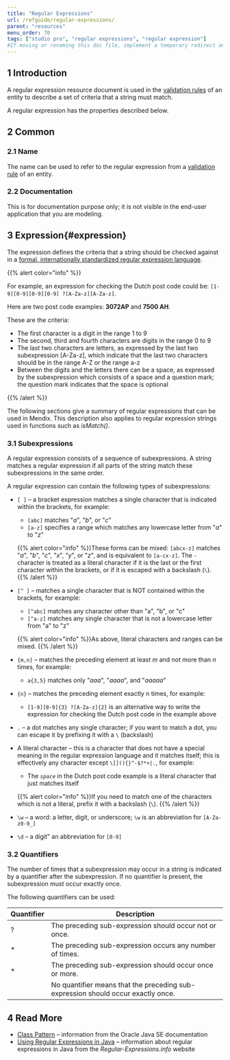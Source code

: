 ```yaml
---
title: "Regular Expressions"
url: /refguide/regular-expressions/
parent: "resources"
menu_order: 70
tags: ["studio pro", "regular expressions", "regular expression"]
#If moving or renaming this doc file, implement a temporary redirect and let the respective team know they should update the URL in the product. See Mapping to Products for more details.
---
```


## 1 Introduction

A regular expression resource document is used in the [validation rules](/refguide/validation-rules/) of an entity to describe a set of criteria that a string must match.

A regular expression has the properties described below.

## 2 Common

### 2.1 Name

The name can be used to refer to the regular expression from a [validation rule](/refguide/validation-rules/) of an entity.

### 2.2 Documentation

This is for documentation purpose only; it is not visible in the end-user application that you are modeling.

## 3 Expression{#expression}

The expression defines the criteria that a string should be checked against in a [formal, internationally standardized regular expression language](https://docs.oracle.com/javase/8/docs/api/java/util/regex/Pattern.html).

{{% alert color="info" %}}

For example, an expression for checking the Dutch post code could be: `[1-9][0-9][0-9][0-9] ?[A-Za-z][A-Za-z]`.

Here are two post code examples: **3072AP** and **7500 AH**.

These are the criteria:

* The first character is a digit in the range 1 to 9
* The second, third and fourth characters are digits in the range 0 to 9
* The last two characters are letters, as expressed by the last two subexpression [A-Za-z], which indicate that the last two characters should be in the range A-Z or the range a-z
* Between the digits and the letters there can be a space, as expressed by the subexpression which consists of a space and a question mark; the question mark indicates that the space is optional

{{% /alert %}}

The following sections give a summary of regular expressions that can be used in Mendix. This description also applies to regular expression strings used in functions such as *isMatch()*.

### 3.1 Subexpressions

A regular expression consists of a sequence of subexpressions. A string matches a regular expression if all parts of the string match these subexpressions in the same order.

A regular expression can contain the following types of subexpressions:

* `[ ]` – a bracket expression matches a single character that is indicated within the brackets, for example:
	* `[abc]` matches "_a_", "_b_", or "_c_"
	* `[a-z]` specifies a range which matches any lowercase letter from "_a_" to "_z_"

	{{% alert color="info" %}}These forms can be mixed: `[abcx-z]` matches "_a_", "_b_", "_c_", "_x_", "_y_", or "_z_", and is equivalent to `[a-cx-z]`. The `-` character is treated as a literal character if it is the last or the first character within the brackets, or if it is escaped with a backslash (`\`).
	{{% /alert %}}

* `[^ ]` – matches a single character that is NOT contained within the brackets, for example:
	* `[^abc]` matches any character other than "a", "b", or "c"
	* `[^a-z]` matches any single character that is not a lowercase letter from "a" to "z"

	{{% alert color="info" %}}As above, literal characters and ranges can be mixed.
	{{% /alert %}}

* `{m,n}` – matches the preceding element at least _m_ and not more than _n_ times, for example:
	
	* `a{3,5}` matches only "_aaa_", "_aaaa_", and "_aaaaa_"
* `{n}` – matches the preceding element exactly n times, for example:
	
	* `[1-9][0-9]{3} ?[A-Za-z]{2}` is an alternative way to write the expression for checking the Dutch post code in the example above
* `.` – a dot matches any single character; if you want to match a dot, you can escape it by prefixing it with a `\` (backslash)
* A literal character – this is a character that does not have a special meaning in the regular expression language and it matches itself; this is effectively any character except `\[](){}^-$?*+|.`, for example:
	* The *`space`* in the Dutch post code example is a literal character that just matches itself

	{{% alert color="info" %}}If you need to match one of the characters which is not a literal, prefix it with a backslash (`\`).
	{{% /alert %}}

* `\w` – a word: a letter, digit, or underscore; `\w` is an abbreviation for `[A-Za-z0-9_]`
* `\d` – a digit" an abbreviation for `[0-9]`

### 3.2 Quantifiers

The number of times that a subexpression may occur in a string is indicated by a quantifier after the subexpression. If no quantifier is present, the subexpression must occur exactly once.

The following quantifiers can be used:

| Quantifier | Description  |
| --- | --- |
| ? | The preceding sub-expression should occur not or once. |
| * | The preceding sub-expression occurs any number of times. |
| + | The preceding sub-expression should occur once or more. |
|   | No quantifier means that the preceding sub-expression should occur exactly once. |

## 4 Read More

* [Class Pattern](https://docs.oracle.com/javase/8/docs/api/java/util/regex/Pattern.html#matches-java.lang.String-java.lang.CharSequence-) – information from the Oracle Java SE documentation
* [Using Regular Expressions in Java](http://www.regular-expressions.info/java.html)  – information about regular expressions in Java from the *Regular-Expressions.info* website
